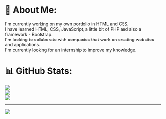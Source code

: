 # 💫 About Me:
I'm currently working on my own portfolio in HTML and CSS.<br>I have learned HTML, CSS, JavaScript, a little bit of PHP and also a framework - Bootstrap.<br>I'm looking to collaborate with companies that work on creating websites and applications.<br>I'm currently looking for an internship to improve my knowledge.

# 📊 GitHub Stats:
![](https://github-readme-stats.vercel.app/api?username=alina172&theme=dark&hide_border=false&include_all_commits=false&count_private=false)<br/>
![](https://nirzak-streak-stats.vercel.app/?user=alina172&theme=dark&hide_border=false)<br/>
![](https://github-readme-stats.vercel.app/api/top-langs/?username=alina172&theme=dark&hide_border=false&include_all_commits=false&count_private=false&layout=compact)

---
[![](https://visitcount.itsvg.in/api?id=alina172&icon=0&color=0)](https://visitcount.itsvg.in)

<!-- Proudly created with GPRM ( https://gprm.itsvg.in ) -->
